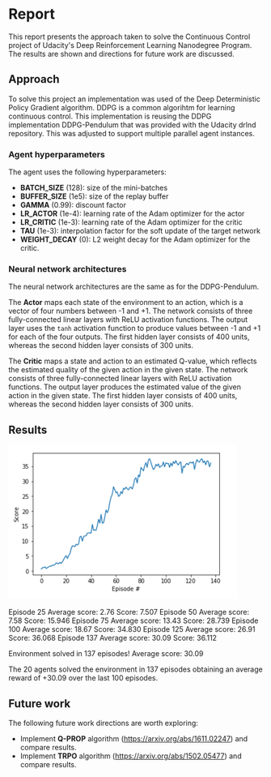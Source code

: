 # Report
This report presents the approach taken to solve the Continuous Control project of Udacity's Deep Reinforcement Learning Nanodegree Program. The results are shown and directions for future work are discussed.

## Approach
To solve this project an implementation was used of the Deep Deterministic Policy Gradient algorithm. DDPG is a common algorihtm for learning continuous control. This implementation is reusing the DDPG implementation DDPG-Pendulum that was provided with the Udacity drlnd repository. This was adjusted to support multiple parallel agent instances.  

### Agent hyperparameters
The agent uses the following hyperparameters:
- **BATCH_SIZE** (128): size of the mini-batches
- **BUFFER_SIZE** (1e5): size of the replay buffer
- **GAMMA** (0.99): discount factor
- **LR_ACTOR** (1e-4): learning rate of the Adam optimizer for the actor
- **LR_CRITIC** (1e-3): learning rate of the Adam optimizer for the critic
- **TAU** (1e-3): interpolation factor for the soft update of the target network
- **WEIGHT_DECAY** (0): L2 weight decay for the Adam optimizer for the critic.

### Neural network architectures
The neural network architectures are the same as for the DDPG-Pendulum.

The **Actor** maps each state of the environment to an action, which is a vector of four numbers between -1 and +1. 
The network consists of three fully-connected linear layers with ReLU activation functions. The output layer uses the `tanh` activation function to produce values between -1 and +1 for each of the four outputs. The first hidden layer consists of 400 units, whereas the second hidden layer consists of 300 units.

The **Critic** maps a state and action to an estimated Q-value, which reflects the estimated quality of the given action in the given state. The network consists of three fully-connected linear layers with ReLU activation functions. The output layer produces the estimated value of the given action in the given state. The first hidden layer consists of 400 units, whereas the second hidden layer consists of 300 units.

## Results

![Score plot](./Plot.png)

Episode 25	Average score: 2.76	Score: 7.507
Episode 50	Average score: 7.58	Score: 15.946
Episode 75	Average score: 13.43	Score: 28.739
Episode 100	Average score: 18.67	Score: 34.830
Episode 125	Average score: 26.91	Score: 36.068
Episode 137	Average score: 30.09	Score: 36.112

Environment solved in 137 episodes!	Average score: 30.09

The 20 agents solved the environment in 137 episodes obtaining an average reward of +30.09 over the last 100 episodes.

## Future work
The following future work directions are worth exploring:
* Implement **Q-PROP** algorithm (https://arxiv.org/abs/1611.02247) and compare results.
* Implement **TRPO** algorithm (https://arxiv.org/abs/1502.05477) and compare results.
